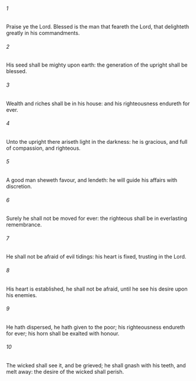 ###### 1
Praise ye the Lord. Blessed is the man that feareth the Lord, that delighteth greatly in his commandments.

###### 2
His seed shall be mighty upon earth: the generation of the upright shall be blessed.

###### 3
Wealth and riches shall be in his house: and his righteousness endureth for ever.

###### 4
Unto the upright there ariseth light in the darkness: he is gracious, and full of compassion, and righteous.

###### 5
A good man sheweth favour, and lendeth: he will guide his affairs with discretion.

###### 6
Surely he shall not be moved for ever: the righteous shall be in everlasting remembrance.

###### 7
He shall not be afraid of evil tidings: his heart is fixed, trusting in the Lord.

###### 8
His heart is established, he shall not be afraid, until he see his desire upon his enemies.

###### 9
He hath dispersed, he hath given to the poor; his righteousness endureth for ever; his horn shall be exalted with honour.

###### 10
The wicked shall see it, and be grieved; he shall gnash with his teeth, and melt away: the desire of the wicked shall perish.

